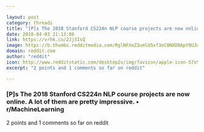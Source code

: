 ```yaml
---

layout: post
category: threads
title: "[P]s The 2018 Stanford CS224n NLP course projects are now online. A lot of them are pretty impressive."
date: 2018-04-03 21:13:08
link: https://vrhk.co/2Jj5IsQ
image: https://b.thumbs.redditmedia.com/RglNFXoZ2umlU5xf3eC8NXDOApY0UJwjMu0gClwP5NY.jpg
domain: reddit.com
author: "reddit"
icon: http://www.redditstatic.com/desktop2x/img/favicon/apple-icon-57x57.png
excerpt: "2 points and 1 comments so far on reddit"

---
```


### [P]s The 2018 Stanford CS224n NLP course projects are now online. A lot of them are pretty impressive. • r/MachineLearning

2 points and 1 comments so far on reddit